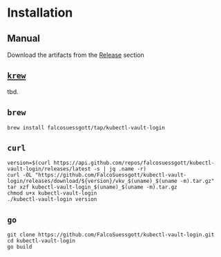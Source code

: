 # Installation
## Manual
Download the artifacts from the [Release](https://github.com/FalcoSuessgott/kubectl-vault-login/releases) section

## [`krew`](https://krew.sigs.k8s.io)
tbd.

## `brew`
```
brew install falcosuessgott/tap/kubectl-vault-login
```

## `curl`
```
version=$(curl https://api.github.com/repos/falcosuessgott/kubectl-vault-login/releases/latest -s | jq .name -r)
curl -OL "https://github.com/FalcoSuessgott/kubectl-vault-login/releases/download/${version}/vkv_$(uname)_$(uname -m).tar.gz"
tar xzf kubectl-vault-login_$(uname)_$(uname -m).tar.gz
chmod u+x kubectl-vault-login
./kubectl-vault-login version
```

## `go`
```
git clone https://github.com/FalcoSuessgott/kubectl-vault-login.git
cd kubectl-vault-login
go build
```
